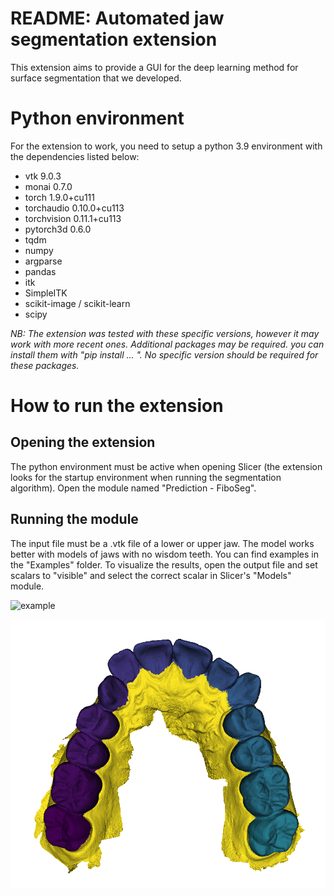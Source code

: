﻿# README: Automated jaw segmentation extension

This extension aims to provide a GUI for the deep learning method for surface segmentation that we developed. 

# Python environment
For the extension to work, you need to setup a python 3.9 environment with the dependencies listed below:

-   vtk 			9.0.3
-   monai 			0.7.0
-   torch                   1.9.0+cu111
-   torchaudio              0.10.0+cu113
-   torchvision             0.11.1+cu113
-   pytorch3d 		0.6.0
-   tqdm
-   numpy
-   argparse
-   pandas
-   itk
-   SimpleITK
-   scikit-image  / scikit-learn
-	scipy

 *NB: The extension was tested with these specific versions, however it may work with more recent ones.
Additional packages may be required. you can install them with "pip install ... ".  No specific version should be required for these packages.*

# How to run the extension

## Opening the extension
The python environment must be active when opening Slicer (the extension looks for the startup environment when running the segmentation algorithm). 
Open the module named "Prediction - FiboSeg".
 

## Running the module
The input file must be a .vtk file of a lower or upper jaw. The model works better with models of jaws with no wisdom teeth. You can find examples in the "Examples" folder.
To visualize the results, open the output file and set scalars to "visible" and select the correct scalar in  Slicer's "Models" module.  

 ![example](https://github.com/MathieuLeclercq/fly-by-cnn/blob/master/src/slicer_jaw_segmentation/examples/segmentation_example.png?raw=true) 

<!-- ![Example of a jaw model](examples/segmentation_example.png?raw=true) -->

![Example of a jaw model](examples/segmentation_example.png?raw=true)



